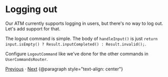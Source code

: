 # Logging out

Our ATM currently supports logging in users, but there's no way to log out.
Let's add support for that.

The logout command is simple. The body of `handleInput()` is just `return
input.isEmpty() ? Result.inputCompleted() : Result.invalid();`.

Configure `LogoutCommand` like we've done for the other commands in
`UserCommandsRouter`.

[Previous](withdraw-command.md) · [Next](max-withdrawal-across-commands.md)
{@paragraph style="text-align: center"}
